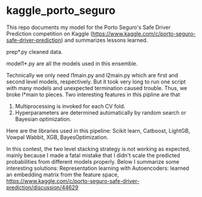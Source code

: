 # kaggle_porto_seguro

This repo documents my model for the Porto Seguro's Safe Driver Prediction competition on Kaggle (https://www.kaggle.com/c/porto-seguro-safe-driver-prediction) and summarizes lessons learned.

prep*.py cleaned data. 

model1*.py are all the models used in this ensemble.

Technically we only need l1main.py and l2main.py which are first and second level models, respectively. But it took very long to run one script with many models and unexpected termination caused trouble. Thus, we broke l*main to pieces. Two interesting features in this pipline are that
1. Multiprocessing is invoked for each CV fold.
2. Hyperparameters are determined automatically by random search or Bayesian optimization.

Here are the libraries used in this pipeline: Scikit learn, Catboost, LightGB, Vowpal Wabbit, XGB, BayesOptimization.

In this contest, the two level stacking strategy is not working as expected, mainly because I made a fatal mistake that I didn't scale the predicted probabilities from different models properly. Below I summarize some interesting solutions:
Representation learning with Autoencoders: learned an embedding matrix from the feature space, https://www.kaggle.com/c/porto-seguro-safe-driver-prediction/discussion/44629

